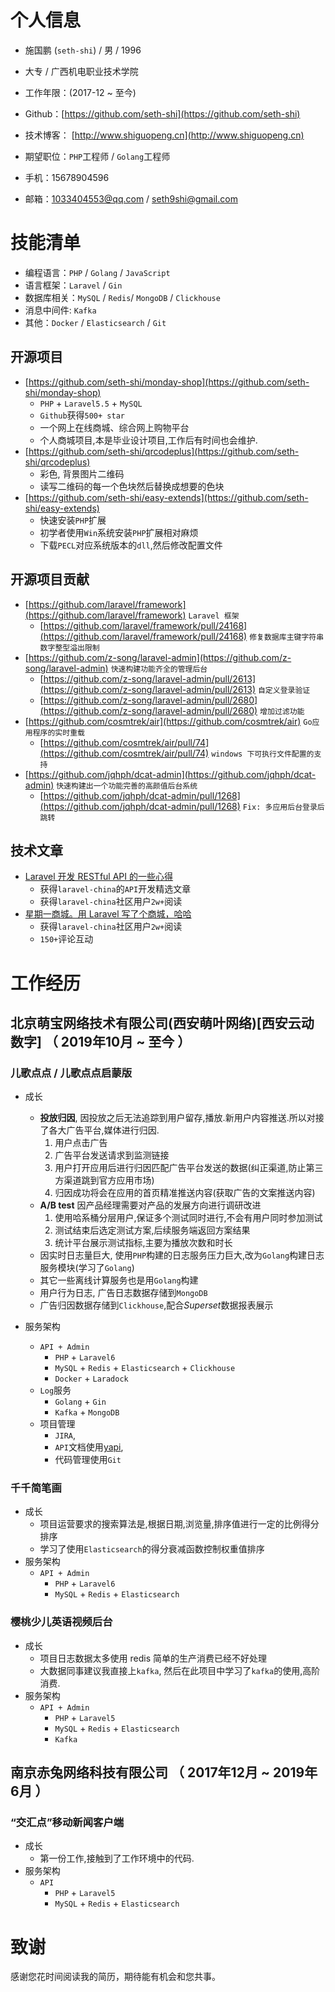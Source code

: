 # 个人信息
 - 施国鹏 (`seth-shi`)  / 男 / 1996 
 - 大专 / 广西机电职业技术学院 
 - 工作年限：(2017-12 ~ 至今)
 - Github：[https://github.com/seth-shi](https://github.com/seth-shi)
 - 技术博客： [http://www.shiguopeng.cn](http://www.shiguopeng.cn)
 - 期望职位：`PHP`工程师 / `Golang`工程师

- 手机：15678904596
- 邮箱：1033404553@qq.com / seth9shi@gmail.com

# 技能清单
- 编程语言：`PHP` / `Golang` / `JavaScript`
- 语言框架：`Laravel` / `Gin`
- 数据库相关：`MySQL` / `Redis`/ `MongoDB` / `Clickhouse`
- 消息中间件: `Kafka`
- 其他：`Docker` / `Elasticsearch` / `Git`

## 开源项目
- [https://github.com/seth-shi/monday-shop](https://github.com/seth-shi/monday-shop)
    - `PHP` + `Laravel5.5` + `MySQL`
    - `Github`获得`500+ star`
    - 一个网上在线商城、综合网上购物平台
    - 个人商城项目,本是毕业设计项目,工作后有时间也会维护.
- [https://github.com/seth-shi/qrcodeplus](https://github.com/seth-shi/qrcodeplus)
    - 彩色, 背景图片二维码
    - 读写二维码的每一个色块然后替换成想要的色块
- [https://github.com/seth-shi/easy-extends](https://github.com/seth-shi/easy-extends)
    - 快速安装`PHP`扩展
    - 初学者使用`Win`系统安装`PHP`扩展相对麻烦
    - 下载`PECL`对应系统版本的`dll`,然后修改配置文件
## 开源项目贡献
- [https://github.com/laravel/framework](https://github.com/laravel/framework) `Laravel 框架`
    - [https://github.com/laravel/framework/pull/24168](https://github.com/laravel/framework/pull/24168) `修复数据库主键字符串数字整型溢出限制`
- [https://github.com/z-song/laravel-admin](https://github.com/z-song/laravel-admin) `快速构建功能齐全的管理后台`
    - [https://github.com/z-song/laravel-admin/pull/2613](https://github.com/z-song/laravel-admin/pull/2613) `自定义登录验证`
    - [https://github.com/z-song/laravel-admin/pull/2680](https://github.com/z-song/laravel-admin/pull/2680) `增加过滤功能`
- [https://github.com/cosmtrek/air](https://github.com/cosmtrek/air) `Go应用程序的实时重载`
    - [https://github.com/cosmtrek/air/pull/74](https://github.com/cosmtrek/air/pull/74) `windows 下可执行文件配置的支持`
- [https://github.com/jqhph/dcat-admin](https://github.com/jqhph/dcat-admin) `快速构建出一个功能完善的高颜值后台系统`
    - [https://github.com/jqhph/dcat-admin/pull/1268](https://github.com/jqhph/dcat-admin/pull/1268) `Fix: 多应用后台登录后跳转`
## 技术文章
- [Laravel 开发 RESTful API 的一些心得](https://learnku.com/articles/8380/some-of-the-experiences-of-laravel-developing-restful-api)
    - 获得`laravel-china`的`API`开发精选文章
    - 获得`laravel-china`社区用户`2w+`阅读
- [星期一商城。用 Laravel 写了个商城，哈哈](https://learnku.com/articles/6784/the-open-source-project-open-source-project-on-monday-mall-write-a-mall-in-laravel-haha)
    - 获得`laravel-china`社区用户`2w+`阅读
    - `150+`评论互动


# 工作经历

## 北京萌宝网络技术有限公司(西安萌叶网络)[西安云动数字] （ 2019年10月 ~ 至今 ）
### 儿歌点点 / 儿歌点点启蒙版

* 成长
  * **投放归因**, 因投放之后无法追踪到用户留存,播放.新用户内容推送.所以对接了各大广告平台,媒体进行归因.
      1. 用户点击广告
      2. 广告平台发送请求到监测链接
      3. 用户打开应用后进行归因匹配广告平台发送的数据(纠正渠道,防止第三方渠道跳到官方应用市场)
      4. 归因成功将会在应用的首页精准推送内容(获取广告的文案推送内容)
  * **A/B test** 因产品经理需要对产品的发展方向进行调研改进
      1. 使用哈系桶分层用户,保证多个测试同时进行,不会有用户同时参加测试
      2. 测试结束后选定测试方案,后续服务端返回方案结果
      3. 统计平台展示测试指标,主要为播放次数和时长
  * 因实时日志量巨大, 使用`PHP`构建的日志服务压力巨大,改为`Golang`构建日志服务模块(学习了`Golang`)
  * 其它一些离线计算服务也是用`Golang`构建
  * 用户行为日志, 广告日志数据存储到`MongoDB`
  * 广告归因数据存储到`Clickhouse`,配合*Superset*数据报表展示

* 服务架构
    * `API + Admin`
      * `PHP` + `Laravel6`
      * `MySQL` + `Redis` + `Elasticsearch` + `Clickhouse`
      * `Docker` + `Laradock`
    * `Log`服务
      * `Golang` + `Gin `
      *  `Kafka` + `MongoDB`
    * 项目管理
      * `JIRA`, 
      * `API`文档使用[yapi](https://github.com/YMFE/yapi), 
      * 代码管理使用`Git`
### 千千简笔画
* 成长
    * 项目运营要求的搜索算法是,根据日期,浏览量,排序值进行一定的比例得分排序
    * 学习了使用`Elasticsearch`的得分衰减函数控制权重值排序
* 服务架构
    * `API + Admin`
      * `PHP` + `Laravel6`
      * `MySQL` + `Redis` + `Elasticsearch`
### 樱桃少儿英语视频后台
* 成长
    *  项目日志数据太多使用 redis 简单的生产消费已经不好处理
    * 大数据同事建议我直接上`kafka`, 然后在此项目中学习了`kafka`的使用,高阶消费.
*  服务架构
    * `API + Admin`
      * `PHP` + `Laravel5`
      * `MySQL` + `Redis` + `Elasticsearch`
      * `Kafka`

## 南京赤兔网络科技有限公司 （ 2017年12月 ~ 2019年6月 ）
### “交汇点”移动新闻客户端
* 成长
    *  第一份工作,接触到了工作环境中的代码. 
*  服务架构
    * `API`
      * `PHP` + `Laravel5`
      * `MySQL` + `Redis` + `Elasticsearch`

# 致谢
感谢您花时间阅读我的简历，期待能有机会和您共事。
